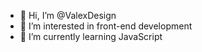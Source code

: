 - 👋 Hi, I’m @ValexDesign
- 👀 I’m interested in front-end development
- 🌱 I’m currently learning JavaScript

<!---
ValexDesign/ValexDesign is a ✨ special ✨ repository because its `README.md` (this file) appears on your GitHub profile.
You can click the Preview link to take a look at your changes.
--->
